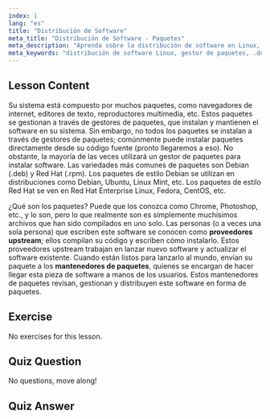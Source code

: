 ```yaml
---
index: 1
lang: "es"
title: "Distribución de Software"
meta_title: "Distribución de Software - Paquetes"
meta_description: "Aprenda sobre la distribución de software en Linux, los gestores de paquetes y los tipos de paquetes como .deb y .rpm. Comprenda cómo se gestiona el software en los sistemas Linux."
meta_keywords: "distribución de software Linux, gestor de paquetes, .deb, .rpm, paquetes Linux, Linux para principiantes, tutorial Linux, instalación de software"
---
```


## Lesson Content

Su sistema está compuesto por muchos paquetes, como navegadores de internet, editores de texto, reproductores multimedia, etc. Estos paquetes se gestionan a través de gestores de paquetes, que instalan y mantienen el software en su sistema. Sin embargo, no todos los paquetes se instalan a través de gestores de paquetes; comúnmente puede instalar paquetes directamente desde su código fuente (pronto llegaremos a eso). No obstante, la mayoría de las veces utilizará un gestor de paquetes para instalar software. Las variedades más comunes de paquetes son Debian (.deb) y Red Hat (.rpm). Los paquetes de estilo Debian se utilizan en distribuciones como Debian, Ubuntu, Linux Mint, etc. Los paquetes de estilo Red Hat se ven en Red Hat Enterprise Linux, Fedora, CentOS, etc.

¿Qué son los paquetes? Puede que los conozca como Chrome, Photoshop, etc., y lo son, pero lo que realmente son es simplemente muchísimos archivos que han sido compilados en uno solo. Las personas (o a veces una sola persona) que escriben este software se conocen como **proveedores upstream**; ellos compilan su código y escriben cómo instalarlo. Estos proveedores upstream trabajan en lanzar nuevo software y actualizar el software existente. Cuando están listos para lanzarlo al mundo, envían su paquete a los **mantenedores de paquetes**, quienes se encargan de hacer llegar esta pieza de software a manos de los usuarios. Estos mantenedores de paquetes revisan, gestionan y distribuyen este software en forma de paquetes.

## Exercise

No exercises for this lesson.

## Quiz Question

No questions, move along!

## Quiz Answer

